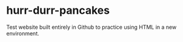 # hurr-durr-pancakes
Test website built entirely in Github to practice using HTML in a new environment.
